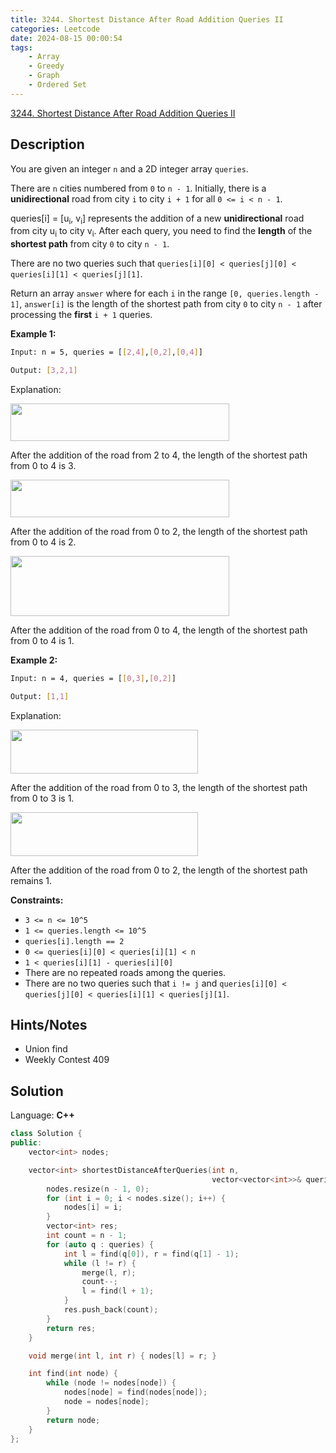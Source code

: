 ```yaml
---
title: 3244. Shortest Distance After Road Addition Queries II
categories: Leetcode
date: 2024-08-15 00:00:54
tags:
    - Array
    - Greedy
    - Graph
    - Ordered Set
---
```


[3244. Shortest Distance After Road Addition Queries II](https://leetcode.com/problems/shortest-distance-after-road-addition-queries-ii/description/)

## Description

You are given an integer `n` and a 2D integer array `queries`.

There are `n` cities numbered from `0` to `n - 1`. Initially, there is a **unidirectional**  road from city `i` to city `i + 1` for all `0 <= i < n - 1`.

queries[i] = [u<sub>i</sub>, v<sub>i</sub>] represents the addition of a new **unidirectional**  road from city u<sub>i</sub> to city v<sub>i</sub>. After each query, you need to find the **length**  of the **shortest path**  from city `0` to city `n - 1`.

There are no two queries such that `queries[i][0] < queries[j][0] < queries[i][1] < queries[j][1]`.

Return an array `answer` where for each `i` in the range `[0, queries.length - 1]`, `answer[i]` is the length of the shortest path from city `0` to city `n - 1` after processing the **first** `i + 1` queries.

**Example 1:**

```bash
Input: n = 5, queries = [[2,4],[0,2],[0,4]]

Output: [3,2,1]
```

Explanation:

<img alt="" src="https://assets.leetcode.com/uploads/2024/06/28/image8.jpg" style="width: 350px; height: 60px;">

After the addition of the road from 2 to 4, the length of the shortest path from 0 to 4 is 3.

<img alt="" src="https://assets.leetcode.com/uploads/2024/06/28/image9.jpg" style="width: 350px; height: 60px;">

After the addition of the road from 0 to 2, the length of the shortest path from 0 to 4 is 2.

<img alt="" src="https://assets.leetcode.com/uploads/2024/06/28/image10.jpg" style="width: 350px; height: 96px;">

After the addition of the road from 0 to 4, the length of the shortest path from 0 to 4 is 1.

**Example 2:**

```bash
Input: n = 4, queries = [[0,3],[0,2]]

Output: [1,1]
```

Explanation:

<img alt="" src="https://assets.leetcode.com/uploads/2024/06/28/image11.jpg" style="width: 300px; height: 70px;">

After the addition of the road from 0 to 3, the length of the shortest path from 0 to 3 is 1.

<img alt="" src="https://assets.leetcode.com/uploads/2024/06/28/image12.jpg" style="width: 300px; height: 70px;">

After the addition of the road from 0 to 2, the length of the shortest path remains 1.

**Constraints:**

- `3 <= n <= 10^5`
- `1 <= queries.length <= 10^5`
- `queries[i].length == 2`
- `0 <= queries[i][0] < queries[i][1] < n`
- `1 < queries[i][1] - queries[i][0]`
- There are no repeated roads among the queries.
- There are no two queries such that `i != j` and `queries[i][0] < queries[j][0] < queries[i][1] < queries[j][1]`.

## Hints/Notes

- Union find
- Weekly Contest 409

## Solution

Language: **C++**

```C++
class Solution {
public:
    vector<int> nodes;

    vector<int> shortestDistanceAfterQueries(int n,
                                             vector<vector<int>>& queries) {
        nodes.resize(n - 1, 0);
        for (int i = 0; i < nodes.size(); i++) {
            nodes[i] = i;
        }
        vector<int> res;
        int count = n - 1;
        for (auto q : queries) {
            int l = find(q[0]), r = find(q[1] - 1);
            while (l != r) {
                merge(l, r);
                count--;
                l = find(l + 1);
            }
            res.push_back(count);
        }
        return res;
    }

    void merge(int l, int r) { nodes[l] = r; }

    int find(int node) {
        while (node != nodes[node]) {
            nodes[node] = find(nodes[node]);
            node = nodes[node];
        }
        return node;
    }
};
```
